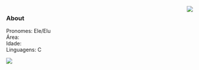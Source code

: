 

<img src="220362.gif" align="right" > 
<h3 align="left">About</h3>
<p align="left">
  Pronomes: Ele/Elu <br>Área: <br>Idade: <br>Linguagens: C <br>
</p>
  
  <img src="https://img.shields.io/badge/C-000000?logo=C&logoColor=white&style=flat-square" />


